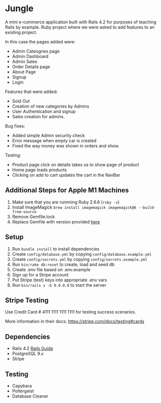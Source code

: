 # Jungle

A mini e-commerce application built with Rails 4.2 for purposes of teaching Rails by example.
Ruby project where we were asked to add features to an existing project.

In this case the pages added were:

- Admin Cateogries page
- Admin Dashboard
- Admin Sales
- Order Details page
- About Page
- Signup
- Login

Features that were added:

- Sold Out
- Creation of new categories by Admins
- User Authentication and signup
- Sales creation for admins.

Bug fixes:

- Added simple Admin security check
- Error message when empty car is created
- Fixed the way money was shown in orders and show.

Testing:

- Product page click on details takes us to show page of product
- Home page loads products
- Clicking on add to cart updates the cart in the NavBar

## Additional Steps for Apple M1 Machines

1. Make sure that you are runnning Ruby 2.6.6 (`ruby -v`)
1. Install ImageMagick `brew install imagemagick imagemagick@6 --build-from-source`
1. Remove Gemfile.lock
1. Replace Gemfile with version provided [here](https://gist.githubusercontent.com/FrancisBourgouin/831795ae12c4704687a0c2496d91a727/raw/ce8e2104f725f43e56650d404169c7b11c33a5c5/Gemfile)

## Setup

1. Run `bundle install` to install dependencies
2. Create `config/database.yml` by copying `config/database.example.yml`
3. Create `config/secrets.yml` by copying `config/secrets.example.yml`
4. Run `bin/rake db:reset` to create, load and seed db
5. Create .env file based on .env.example
6. Sign up for a Stripe account
7. Put Stripe (test) keys into appropriate .env vars
8. Run `bin/rails s -b 0.0.0.0` to start the server

## Stripe Testing

Use Credit Card # 4111 1111 1111 1111 for testing success scenarios.

More information in their docs: <https://stripe.com/docs/testing#cards>

## Dependencies

- Rails 4.2 [Rails Guide](http://guides.rubyonrails.org/v4.2/)
- PostgreSQL 9.x
- Stripe

## Testing

- Capybara
- Poltergeist
- Database Cleaner
